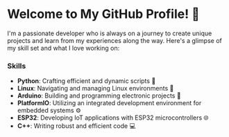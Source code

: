 # Welcome to My GitHub Profile! 🌟

I'm a passionate developer who is always on a journey to create unique projects and learn from my experiences along the way. Here's a glimpse of my skill set and what I love working on:
### Skills

- **Python**: Crafting efficient and dynamic scripts 🐍
- **Linux**: Navigating and managing Linux environments 🐧
- **Arduino**: Building and programming electronic projects 🤖
- **PlatformIO**: Utilizing an integrated development environment for embedded systems ⚙️
- **ESP32**: Developing IoT applications with ESP32 microcontrollers 🌐
- **C++**: Writing robust and efficient code 💻
